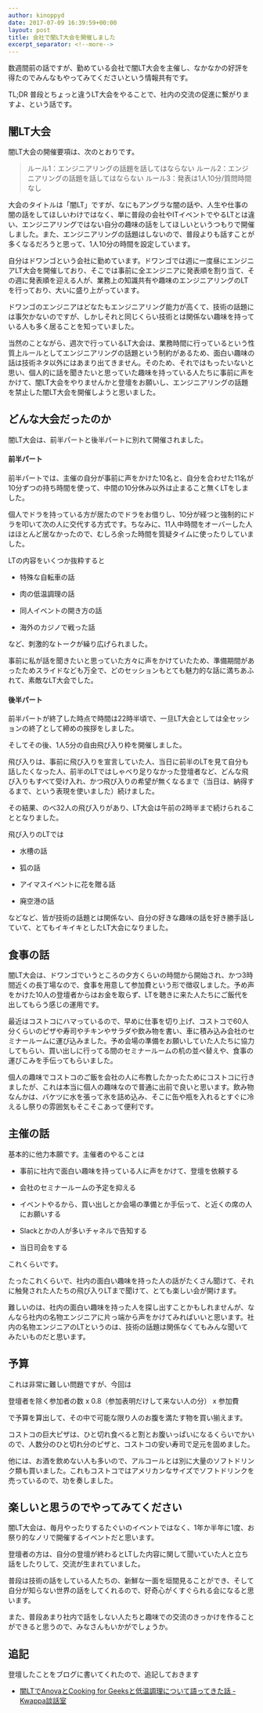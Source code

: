 ```yaml
---
author: kinoppyd
date: 2017-07-09 16:39:59+00:00
layout: post
title: 会社で闇LT大会を開催しました
excerpt_separator: <!--more-->
---
```


数週間前の話ですが、勤めている会社で闇LT大会を主催し、なかなかの好評を得たのでみんなもやってみてくださいという情報共有です。

TL;DR 普段とちょっと違うLT大会をやることで、社内の交流の促進に繋がりますよ、という話です。


## 闇LT大会


闇LT大会の開催要項は、次のとおりです。


<blockquote>ルール1：エンジニアリングの話題を話してはならない
ルール2：エンジニアリングの話題を話してはならない
ルール3：発表は1人10分/質問時間なし</blockquote>

<!--more-->

大会のタイトルは「闇LT」ですが、なにもアングラな闇の話や、人生や仕事の闇の話をしてほしいわけではなく、単に普段の会社やITイベントでやるLTとは違い、エンジニアリングではない自分の趣味の話をしてほしいというつもりで開催しました。また、エンジニアリングの話題はしないので、普段よりも話すことが多くなるだろうと思って、1人10分の時間を設定しています。

自分はドワンゴという会社に勤めています。ドワンゴでは週に一度昼にエンジニアLT大会を開催しており、そこでは事前に全エンジニアに発表順を割り当て、その週に発表順を迎える人が、業務上の知識共有や趣味のエンジニアリングのLTを行っており、大いに盛り上がっています。

ドワンゴのエンジニアはどなたもエンジニアリング能力が高くて、技術の話題には事欠かないのですが、しかしそれと同じくらい技術とは関係ない趣味を持っている人も多く居ることを知っていました。

当然のことながら、週次で行っているLT大会は、業務時間に行っているという性質上ルールとしてエンジニアリングの話題という制約があるため、面白い趣味の話は技術ネタ以外にはあまり出てきません。そのため、それではもったいないと思い、個人的に話を聞きたいと思っていた趣味を持っている人たちに事前に声をかけて、闇LT大会をやりませんかと登壇をお願いし、エンジニアリングの話題を禁止した闇LT大会を開催しようと思いました。


## どんな大会だったのか


闇LT大会は、前半パートと後半パートに別れて開催されました。


#### 前半パート


前半パートでは、主催の自分が事前に声をかけた10名と、自分を合わせた11名が10分ずつの持ち時間を使って、中間の10分休み以外は止まること無くLTをしました。

個人でドラを持っている方が居たのでドラをお借りし、10分が経つと強制的にドラを叩いて次の人に交代する方式です。ちなみに、11人中時間をオーバーした人はほとんど居なかったので、むしろ余った時間を質疑タイムに使ったりしていました。

LTの内容をいくつか抜粋すると



 	
  * 特殊な自転車の話

 	
  * 肉の低温調理の話

 	
  * 同人イベントの開き方の話

 	
  * 海外のカジノで戦った話


など、刺激的なトークが繰り広げられました。

事前に私が話を聞きたいと思っていた方々に声をかけていたため、準備期間があったためスライドなども万全で、どのセッションもとても魅力的な話に満ちあふれて、素敵なLT大会でした。


#### 後半パート


前半パートが終了した時点で時間は22時半頃で、一旦LT大会としては全セッションの終了として締めの挨拶をしました。

そしてその後、1人5分の自由飛び入り枠を開催しました。

飛び入りは、事前に飛び入りを宣言していた人、当日に前半のLTを見て自分も話したくなった人、前半のLTではしゃべり足りなかった登壇者など、どんな飛び入りもすべて受け入れ、かつ飛び入りの希望が無くなるまで（当日は、納得するまで、という表現を使いました）続けました。

その結果、のべ32人の飛び入りがあり、LT大会は午前の2時半まで続けられることとなりました。

飛び入りのLTでは



 	
  * 水槽の話

 	
  * 狐の話

 	
  * アイマスイベントに花を贈る話

 	
  * 廃空港の話


などなど、皆が技術の話題とは関係ない、自分の好きな趣味の話を好き勝手話していて、とてもイキイキとしたLT大会になりました。


## 食事の話


闇LT大会は、ドワンゴでいうところの夕方くらいの時間から開始され、かつ3時間近くの長丁場なので、食事を用意して参加費という形で徴収しました。予め声をかけた10人の登壇者からはお金を取らず、LTを聴きに来た人たちにご飯代を出してもらう感じの運用です。

最近はコストコにハマっているので、早めに仕事を切り上げ、コストコで60人分くらいのピザや寿司やチキンやサラダや飲み物を書い、車に積み込み会社のセミナールームに運び込みました。予め会場の準備をお願いしていた人たちに協力してもらい、買い出しに行ってる間のセミナールームの机の並べ替えや、食事の運びこみを手伝ってもらいました。

個人の趣味でコストコのご飯を会社の人に布教したかったためにコストコに行きましたが、これは本当に個人の趣味なので普通に出前で良いと思います。飲み物なんかは、バケツに水を張って氷を詰め込み、そこに缶や瓶を入れるとすぐに冷えるし祭りの雰囲気もそこそこあって便利です。


## 主催の話


基本的に他力本願です。主催者のやることは



 	
  * 事前に社内で面白い趣味を持っている人に声をかけて、登壇を依頼する

 	
  * 会社のセミナールームの予定を抑える

 	
  * イベントやるから、買い出しとか会場の準備とか手伝って、と近くの席の人にお願いする

 	
  * Slackとかの人が多いチャネルで告知する

 	
  * 当日司会をする


これくらいです。

たったこれくらいで、社内の面白い趣味を持った人の話がたくさん聞けて、それに触発された人たちの飛び入りLTまで聞けて、とても楽しい会が開けます。

難しいのは、社内の面白い趣味を持った人を探し出すことかもしれませんが、なんなら社内の名物エンジニアに片っ端から声をかけてみればいいと思います。社内の名物エンジニアのLTというのは、技術の話題は関係なくてもみんな聞いてみたいものだと思います。


## 予算


これは非常に難しい問題ですが、今回は

登壇者を除く参加者の数 x 0.8（参加表明だけして来ない人の分） x 参加費

で予算を算出して、その中で可能な限り人のお腹を満たす物を買い揃えます。

コストコの巨大ピザは、ひと切れ食べると割とお腹いっぱいになるくらいでかいので、人数分のひと切れ分のピザと、コストコの安い寿司で足元を固めました。

他には、お酒を飲めない人も多いので、アルコールとは別に大量のソフトドリンク類も買いました。これもコストコではアメリカンなサイズでソフトドリンクを売っているので、功を奏しました。


## 楽しいと思うのでやってみてください


闇LT大会は、毎月やったりするたぐいのイベントではなく、1年か半年に1度、お祭り的なノリで開催するイベントだと思います。

登壇者の方は、自分の登壇が終わるとLTした内容に関して聞いていた人と立ち話をしたりして、交流が生まれていました。

普段は技術の話をしている人たちの、新鮮な一面を垣間見ることができ、そして自分が知らない世界の話をしてくれるので、好奇心がくすぐられる会になると思います。

また、普段あまり社内で話をしない人たちと趣味での交流のきっかけを作ることができると思うので、みなさんもいかがでしょうか。


## 追記


登壇したことをブログに書いてくれたので、追記しておきます



 	
  * [闇LTでAnovaとCooking for Geeksと低温調理について語ってきた話 - Kwappa談話室](http://www.kwappa.net/blog/archives/2118)
